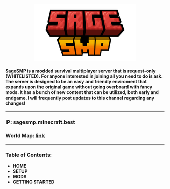 <p align="center">
  <img src="images/SageSMPLogo.png" width="320" height="180"/>
</p>

#### **SageSMP** is a modded survival multiplayer server that is **request-only** (WHITELISTED). For anyone interested in joining all you need to do is ask. The server is designed to be an easy and friendly enviroment that expands upon the original game without going overboard with fancy mods. It has a bunch of new content that can be utilized, both early and endgame. I will frequently post updates to this channel regarding any changes! 

--------

### IP: sagesmp.minecraft.best
### World Map:  [link](http://sagesmp.minecraft.best:8123/)

--------

### **Table of Contents:**
- **HOME**
- **SETUP**
- **MODS**
- **GETTING STARTED**
